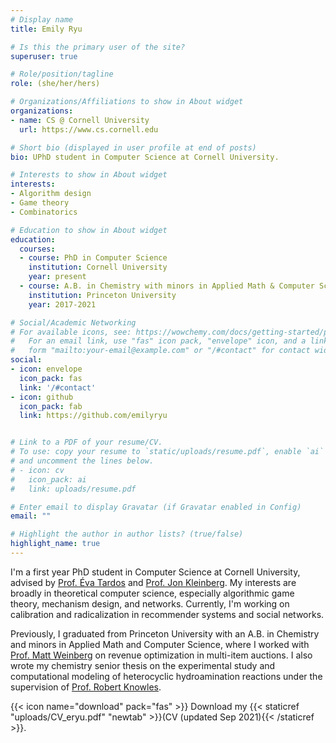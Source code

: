 ```yaml
---
# Display name
title: Emily Ryu

# Is this the primary user of the site?
superuser: true

# Role/position/tagline
role: (she/her/hers)

# Organizations/Affiliations to show in About widget
organizations:
- name: CS @ Cornell University
  url: https://www.cs.cornell.edu

# Short bio (displayed in user profile at end of posts)
bio: UPhD student in Computer Science at Cornell University.

# Interests to show in About widget
interests:
- Algorithm design
- Game theory
- Combinatorics

# Education to show in About widget
education:
  courses:
  - course: PhD in Computer Science
    institution: Cornell University
    year: present
  - course: A.B. in Chemistry with minors in Applied Math & Computer Science
    institution: Princeton University
    year: 2017-2021

# Social/Academic Networking
# For available icons, see: https://wowchemy.com/docs/getting-started/page-builder/#icons
#   For an email link, use "fas" icon pack, "envelope" icon, and a link in the
#   form "mailto:your-email@example.com" or "/#contact" for contact widget.
social:
- icon: envelope
  icon_pack: fas
  link: '/#contact'
- icon: github
  icon_pack: fab
  link: https://github.com/emilyryu


# Link to a PDF of your resume/CV.
# To use: copy your resume to `static/uploads/resume.pdf`, enable `ai` icons in `params.toml`, 
# and uncomment the lines below.
# - icon: cv
#   icon_pack: ai
#   link: uploads/resume.pdf

# Enter email to display Gravatar (if Gravatar enabled in Config)
email: ""

# Highlight the author in author lists? (true/false)
highlight_name: true
---
```

I'm a first year PhD student in Computer Science at Cornell University, advised by [Prof. Éva Tardos](https://www.cs.cornell.edu/~eva/) and [Prof. Jon Kleinberg](https://www.cs.cornell.edu/home/kleinber/). My interests are broadly in theoretical computer science, especially algorithmic game theory, mechanism design, and networks. Currently, I'm working on calibration and radicalization in recommender systems and social networks. 

Previously, I graduated from Princeton University with an A.B. in Chemistry and minors in Applied Math and Computer Science, where I worked with [Prof. Matt Weinberg](https://www.cs.princeton.edu/~smattw/) on revenue optimization in multi-item auctions. I also wrote my chemistry senior thesis on the experimental study and computational modeling of heterocyclic hydroamination reactions under the supervision of [Prof. Robert Knowles](https://knowleslab.princeton.edu/).


{{< icon name="download" pack="fas" >}} Download my {{< staticref "uploads/CV_eryu.pdf" "newtab" >}}(CV (updated Sep 2021){{< /staticref >}}.

